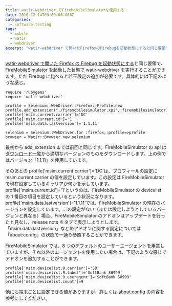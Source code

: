 ```yaml
---
title: watir-webdriver でFireMobileSimulatorを使用する
date: 2010-12-14T03:00:00.000Z
categories:
  - software testing
tags:
  - mobile
  - watir
  - webdriver
excerpt: "watir-webdriver で開いたFirefoxのFirebugを起動状態にすると同じ要領で、FireMobileSimulatorを起動した状態でwatir-webdriverを実行することができます。ただFirebugに比べると若干設定の追加が必要です。具体的には下記のような感じ。"
---
```


[watir-webdriver で開いた Firefox の Firebug を起動状態にする](/blog//2010/12/watir-webdriver_with_firebug/)と同じ要領で、FireMobileSimulator を起動した状態で watir-webdriver を実行することができます。ただ Firebug に比べると若干設定の追加が必要です。具体的には下記のような感じ。

```
require 'rubygems'
require 'watir-webdriver'

profile = Selenium::WebDriver::Firefox::Profile.new
profile.add_extension("./firemobilesimulator.xpi",:firemobilesimulator)
profile['msim.current.carrier']='DC'
profile['msim.current.id']='1'
profile['msim.data.lastversion']='1.1.11'

selenium = Selenium::WebDriver.for :firefox,:profile=>profile
browser = Watir::Browser.new selenium

```

最初から add_extension までは前回と同じです。FireMobileSimulator の api は[ダウンロード一覧](http://firemobilesimulator.org/?%A5%C0%A5%A6%A5%F3%A5%ED%A1%BC%A5%C9)から適切なバージョンのものをダウンロードします。上の例ではバージョン「1.1.11」を使用しています。

そのあとの profile\['msim.current.carrier'\]='DC'は、プロフィールの設定に msim.current.carrier の値を設定しています。この設定は FireMobileSimulator で現在設定しているキャリアが何かを示しています。profile\['msim.current.id'\]='1'というのは、FireMobileSimulator の devicelist の 1 番目の項目を設定しているという状況になります。profile\['msim.data.lastversion'\]='1.1.11'では、FireMobileSimulator の現在のバージョンを設定しています。この設定がない（または設定しようとしているバージョンと異なる）場合、FireMobileSimulator のアドオンはアップデートを行ったと見なし、release note をタブで表示しようとします。「msim.data.lastversion」などのアドオンに関する設定については「about:config」の状態で一通り参照することができます。

FireMobileSimulator では、8 つのデフォルトのユーザーエージェントを用意していますが、それ以外のエージェントを使用したい場合は、下記のような感じでアドオンを追加することができます。

```
profile['msim.devicelist.9.carrier']='SB'
profile['msim.devicelist.9.label']='SoftBank SH999'
profile['msim.devicelist.9.useragent']='SoftBank SH999'
profile['msim.devicelist.count']=9

```

他にも端末ごとに設定できる値がありますが、詳しくは about:config の内容を参考にしてください。
